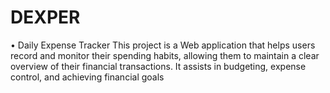 # DEXPER
•	Daily Expense Tracker This project is a Web application that helps users record and monitor their spending habits, allowing them to maintain a clear overview of their financial transactions. It assists in budgeting, expense control, and achieving financial goals
